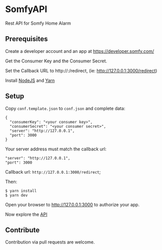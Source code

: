 # SomfyAPI

Rest API for Somfy Home Alarm

## Prerequisites

Create a developer account and an app at https://developer.somfy.com/

Get the Consumer Key and the Consumer Secret.

Set the Callback URL to http://<your server>:<port>/redirect, (ie: http://127.0.0.1:3000/redirect)

Install [NodeJS](https://nodejs.org/en/download/) and [Yarn](https://yarnpkg.com/getting-started/install) 
 
## Setup

Copy `conf.template.json` to `conf.json` and complete data:

    {
      "consumerKey": "<your consumer key>",
      "consumerSecret": "<your consumer secret>",
      "server": "http://127.0.0.1",
      "port": 3000
    }

Your server address must match the callback url: 

    "server": "http://127.0.0.1",
    "port": 3000

Callback url: `http://127.0.0.1:3000/redirect`;

Then:

    $ yarn install
    $ yarn dev

Open your browser to http://127.0.0.1:3000 to authorize your app.

Now explore the [API](./API.md)

## Contribute

Contribution via pull requests are welcome. 
